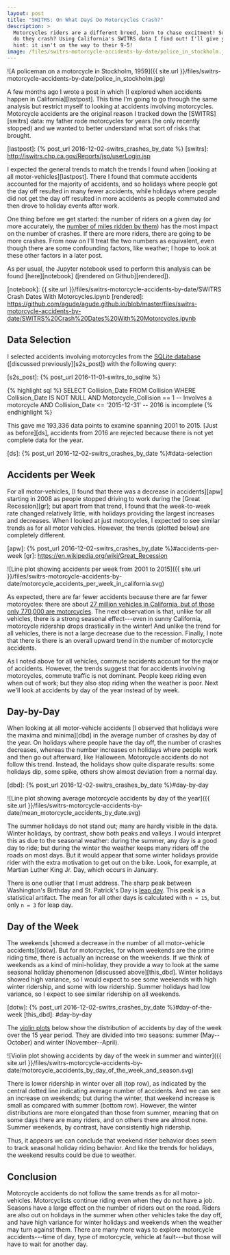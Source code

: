```yaml
---
layout: post
title: "SWITRS: On What Days Do Motorcycles Crash?"
description: >
  Motorcycles riders are a different breed, born to chase excitment! So when
  do they crash? Using California's SWITRS data I find out! I'll give you a
  hint: it isn't on the way to their 9-5!
image: /files/switrs-motorcycle-accidents-by-date/police_in_stockholm.jpg
---
```


![A policeman on a motorcycle in Stockholm, 1959]({{ site.url
}}/files/switrs-motorcycle-accidents-by-date/police_in_stockholm.jpg)

A few months ago I wrote a post in which [I explored when accidents happen in
California][lastpost]. This time I'm going to go through the same analysis but
restrict myself to looking at accidents involving motorcycles. Motorcycle
accidents are the original reason I tracked down the [SWITRS][switrs] data: my
father rode motorcycles for years (he only recently stopped) and we wanted to
better understand what sort of risks that brought.

[lastpost]: {% post_url 2016-12-02-switrs_crashes_by_date %}
[switrs]: http://iswitrs.chp.ca.gov/Reports/jsp/userLogin.jsp

I expected the general trends to match the trends I found when [looking at all
motor-vehicles][lastpost]. There I found that commute accidents accounted for
the majority of accidents, and so holidays where people got the day off
resulted in many fewer accidents, while holidays where people did not get the
day off resulted in more accidents as people commuted and then drove to
holiday events after work.

One thing before we get started: the number of riders on a given day (or more
accurately, the [number of miles ridden by them][vmot]) has the most impact on
the number of crashes. If there are more riders, there are going to be more
crashes. From now on I'll treat the two numbers as equivalent, even though
there are some confounding factors, like weather; I hope to look at these
other factors in a later post.

[vmot]: https://en.wikipedia.org/wiki/Vehicle_miles_of_travel

As per usual, the Jupyter notebook used to perform this analysis can be found
[here][notebook] ([rendered on Github][rendered]).

[notebook]: {{ site.url }}/files/switrs-motorcycle-accidents-by-date/SWITRS Crash Dates With Motorcycles.ipynb
[rendered]: https://github.com/agude/agude.github.io/blob/master/files/switrs-motorcycle-accidents-by-date/SWITRS%20Crash%20Dates%20With%20Motorcycles.ipynb

## Data Selection

I selected accidents involving motorcycles from the [SQLite database][s2s]
([discussed previously][s2s_post]) with the following query:

[s2s]: https://github.com/agude/SWITRS-to-SQLite
[s2s_post]: {% post_url 2016-11-01-switrs_to_sqlite %}

{% highlight sql %}
SELECT Collision_Date FROM Collision
WHERE Collision_Date IS NOT NULL
AND Motorcycle_Collision == 1       -- Involves a motorcycle
AND Collision_Date <= '2015-12-31'  -- 2016 is incomplete
{% endhighlight %}

This gave me 193,336 data points to examine spanning 2001 to 2015. [Just as
before][ds], accidents from 2016 are rejected because there is not yet
complete data for the year.

[ds]: {% post_url 2016-12-02-switrs_crashes_by_date %}#data-selection

## Accidents per Week

For all motor-vehicles, [I found that there was a decrease in accidents][apw]
starting in 2008 as people stopped driving to work during the [Great
Recession][gr]; but apart from that trend, I found that the week-to-week rate changed relatively
little, with holidays providing the largest increases and decreases. When I
looked at just motorcycles, I expected to see similar trends as for all motor
vehicles. However, the trends (plotted below) are completely different.

[apw]: {% post_url 2016-12-02-switrs_crashes_by_date %}#accidents-per-week
[gr]: https://en.wikipedia.org/wiki/Great_Recession

![Line plot showing accidents per week from 2001 to 2015]({{ site.url
}}/files/switrs-motorcycle-accidents-by-date/motorcycle_accidents_per_week_in_california.svg)

As expected, there are far fewer accidents because there are far fewer
motorcycles: there are about [27 million vehicles in California, but of those
only 770,000 are motorcycles][dot]. The next observation is that, unlike for
all vehicles, there is a strong seasonal effect---even in sunny California,
motorcycle ridership drops drastically in the winter! And unlike the trend for
all vehicles, there is not a large decrease due to the recession. Finally, I
note that there is there is an overall upward trend in the number of
motorcycle accidents.

[dot]: https://www.fhwa.dot.gov/policyinformation/statistics/2012/mv1.cfm

As I noted above for all vehicles, commute accidents account for the major of
accidents. However, the trends suggest that for accidents involving
motorcycles, commute traffic is not dominant. People keep riding even when out
of work; but they also stop riding when the weather is poor. Next we'll look at
accidents by day of the year instead of by week.

## Day-by-Day

When looking at all motor-vehicle accidents [I observed that holidays were the
maxima and minima][dbd] in the average number of crashes by day of the year.
On holidays where people have the day off, the number of crashes decreases,
whereas the number increases on holidays where people work and then go out
afterward, like Halloween. Motorcycle accidents do not follow this trend.
Instead, the holidays show quite disparate results: some holidays dip, some spike,
others show almost deviation from a normal day.

[dbd]: {% post_url 2016-12-02-switrs_crashes_by_date %}#day-by-day

![Line plot showing average motorcycle accidents by day of the year]({{
site.url
}}/files/switrs-motorcycle-accidents-by-date/mean_motorcycle_accidents_by_date.svg)

The summer holidays do not stand out; many are hardly visible in the data.
Winter holidays, by contrast, show both peaks and valleys. I would interpret
this as due to the seasonal weather: during the summer, any day is a good day
to ride; but during the winter the weather keeps many riders off the roads on most days.
But it would appear that some winter holidays provide rider with the extra
motivation to get out on the bike. Look, for example, at Martian Luther King
Jr. Day, which occurs in January.

There is one outlier that I must address. The sharp peak between Washington's
Birthday and St. Patrick's Day is [leap day][leapday]. This peak is a
statistical artifact. The mean for all other days is calculated with `n = 15`,
but only `n = 3` for leap day.

[leapday]: https://en.wikipedia.org/wiki/February_29

## Day of the Week

The weekends [showed a decrease in the number of all motor-vehicle
accidents][dotw]. But for motorcycles, for whom weekends are the prime riding
time, there is actually an increase on the weekends. If we think of weekends
as a kind of mini-holiday, they provide a way to look at the same seasonal
holiday phenomenon [discussed above][this_dbd]. Winter holidays showed high
variance, so I would expect to see some weekends with high winter ridership,
and some with low ridership. Summer holidays had low variance, so I expect to
see similar ridership on all weekends.

[dotw]: {% post_url 2016-12-02-switrs_crashes_by_date %}#day-of-the-week
[this_dbd]: #day-by-day

The [violin plots][violin] below show the distribution of accidents by day of
the week over the 15 year period. They are divided into two seasons: summer
(May--October) and winter (November--April).

[violin]: https://en.wikipedia.org/wiki/Violin_plot

![Violin plot showing accidents by day of the week in summer and winter]({{
site.url
}}/files/switrs-motorcycle-accidents-by-date/motorcycle_accidents_by_day_of_the_week_and_season.svg)

There is lower ridership in winter over all (top row), as indicated by the
central dotted line indicating average number of accidents. And we can see an
increase on weekends; but during the winter, that weekend increase is small
as compared with summer (bottom row). However, the winter distributions are
more elongated than those from summer, meaning that on some days there are
many riders, and on others there are almost none. Summer weekends, by
contrast, have consistently high ridership.

Thus, it appears we can conclude that weekend rider behavior does seem to
track seasonal holiday riding behavior. And like the trends for holidays, the
weekend results could be due to weather.

## Conclusion

Motorcycle accidents do not follow the same trends as for all motor-vehicles.
Motorcyclists continue riding even when they do not have a job.  Seasons have
a large effect on the number of riders out on the road. Riders are also out on
holidays in the summer when other vehicles take the day off, and have high
variance for winter holidays and weekends when the weather may turn against
them. There are many more ways to explore motorcycle accidents---time of day,
type of motorcycle, vehicle at fault---but those will have to wait for another
day.

